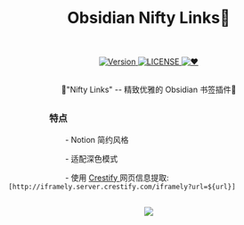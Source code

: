 <br>
<h1 align="center">Obsidian Nifty Links👋
<br>
<br>
</h1>


<div align="center">
  <!-- Platform -->
  <a href="Platform">
    <img src="https://img.shields.io/badge/Version-1.0.0-green?color=gerrn&style=flat-square" alt="Version">
  </a>
  <!-- License -->
  <a href="LICENSE">
    <img src="https://img.shields.io/github/license/x-Ai/obsidian-nifty-links?color=gerrn&style=flat-square" alt="LICENSE">
  </a>
  <!-- ❤︎ -->
  <a href="❤︎">
    <img src="https://img.shields.io/badge/❤︎-Notion书签风格-green?color=gerrn&style=flat-square" alt="❤︎">
  </a>
</div>
<br>

  <p align="center">🌟"Nifty Links" -- 精致优雅的 Obsidian 书签插件🌟</p>
<h2 align="center"></h2>

### &emsp;&emsp; &emsp;&emsp; 特点
&emsp;&emsp;&emsp;&emsp;&emsp;&emsp;&emsp;  - Notion 简约风格

&emsp;&emsp;&emsp;&emsp;&emsp;&emsp;&emsp;  - 适配深色模式
<p>&emsp;&emsp;&emsp;&emsp;&emsp;&emsp;&emsp;  - 使用 <a href="https://www.crestify.com/">Crestify </a>网页信息提取: <code>[http://iframely.server.crestify.com/iframely?url=${url}]</code></p>
<h2 align="center"></h2>
<p align="center"><img src="https://github.com/x-Ai/obsidian-nifty-links/assets/5061489/e7a322b9-9fd8-4e3c-bdee-24b3e47bde6d"></p>
